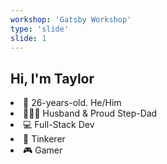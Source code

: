 ```yaml
---
workshop: 'Gatsby Workshop'
type: 'slide'
slide: 1
---
```


## Hi, I'm Taylor

<li>
  <span role="img" aria-label="age-and-pronouns">🚀</span> 26-years-old. He/Him
</li>
<li>
  <span role="img" aria-label="family">👨‍👩‍👧</span> Husband & Proud Step-Dad
</li>
<li>
  <span role="img" aria-label="job">💻</span> Full-Stack Dev
</li>
<li>
  <span role="img" aria-label="hobby">🧰</span> Tinkerer
</li>
<li>
  <span role="img" aria-label="gamer">🎮</span> Gamer
</li>